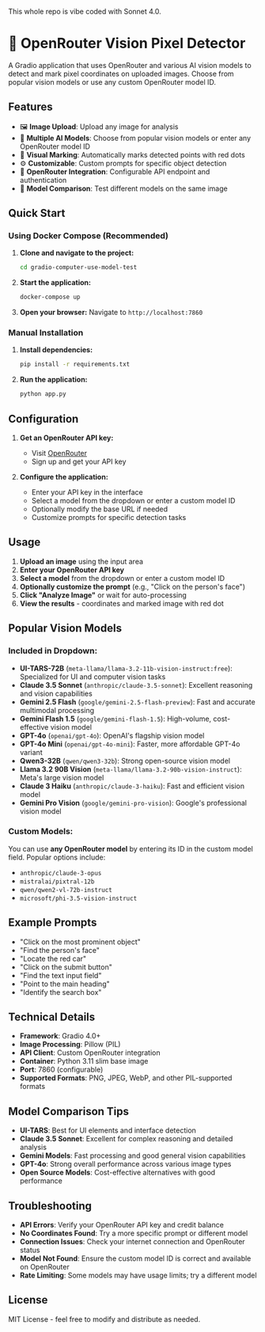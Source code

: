 This whole repo is vibe coded with Sonnet 4.0.

# 🎯 OpenRouter Vision Pixel Detector

A Gradio application that uses OpenRouter and various AI vision models to detect and mark pixel coordinates on uploaded images. Choose from popular vision models or use any custom OpenRouter model ID.

## Features

- 🖼️ **Image Upload**: Upload any image for analysis
- 🤖 **Multiple AI Models**: Choose from popular vision models or enter any OpenRouter model ID
- 🔴 **Visual Marking**: Automatically marks detected points with red dots
- ⚙️ **Customizable**: Custom prompts for specific object detection
- 🔗 **OpenRouter Integration**: Configurable API endpoint and authentication
- 🎯 **Model Comparison**: Test different models on the same image

## Quick Start

### Using Docker Compose (Recommended)

1. **Clone and navigate to the project:**
   ```bash
   cd gradio-computer-use-model-test
   ```

2. **Start the application:**
   ```bash
   docker-compose up
   ```

3. **Open your browser:**
   Navigate to `http://localhost:7860`

### Manual Installation

1. **Install dependencies:**
   ```bash
   pip install -r requirements.txt
   ```

2. **Run the application:**
   ```bash
   python app.py
   ```

## Configuration

1. **Get an OpenRouter API key:**
   - Visit [OpenRouter](https://openrouter.ai/)
   - Sign up and get your API key

2. **Configure the application:**
   - Enter your API key in the interface
   - Select a model from the dropdown or enter a custom model ID
   - Optionally modify the base URL if needed
   - Customize prompts for specific detection tasks

## Usage

1. **Upload an image** using the input area
2. **Enter your OpenRouter API key**
3. **Select a model** from the dropdown or enter a custom model ID
4. **Optionally customize the prompt** (e.g., "Click on the person's face")
5. **Click "Analyze Image"** or wait for auto-processing
6. **View the results** - coordinates and marked image with red dot

## Popular Vision Models

### Included in Dropdown:
- **UI-TARS-72B** (`meta-llama/llama-3.2-11b-vision-instruct:free`): Specialized for UI and computer vision tasks
- **Claude 3.5 Sonnet** (`anthropic/claude-3.5-sonnet`): Excellent reasoning and vision capabilities
- **Gemini 2.5 Flash** (`google/gemini-2.5-flash-preview`): Fast and accurate multimodal processing
- **Gemini Flash 1.5** (`google/gemini-flash-1.5`): High-volume, cost-effective vision model
- **GPT-4o** (`openai/gpt-4o`): OpenAI's flagship vision model
- **GPT-4o Mini** (`openai/gpt-4o-mini`): Faster, more affordable GPT-4o variant
- **Qwen3-32B** (`qwen/qwen3-32b`): Strong open-source vision model
- **Llama 3.2 90B Vision** (`meta-llama/llama-3.2-90b-vision-instruct`): Meta's large vision model
- **Claude 3 Haiku** (`anthropic/claude-3-haiku`): Fast and efficient vision model
- **Gemini Pro Vision** (`google/gemini-pro-vision`): Google's professional vision model

### Custom Models:
You can use **any OpenRouter model** by entering its ID in the custom model field. Popular options include:
- `anthropic/claude-3-opus`
- `mistralai/pixtral-12b`
- `qwen/qwen2-vl-72b-instruct`
- `microsoft/phi-3.5-vision-instruct`

## Example Prompts

- "Click on the most prominent object"
- "Find the person's face"
- "Locate the red car"
- "Click on the submit button"
- "Find the text input field"
- "Point to the main heading"
- "Identify the search box"

## Technical Details

- **Framework**: Gradio 4.0+
- **Image Processing**: Pillow (PIL)
- **API Client**: Custom OpenRouter integration
- **Container**: Python 3.11 slim base image
- **Port**: 7860 (configurable)
- **Supported Formats**: PNG, JPEG, WebP, and other PIL-supported formats

## Model Comparison Tips

- **UI-TARS**: Best for UI elements and interface detection
- **Claude 3.5 Sonnet**: Excellent for complex reasoning and detailed analysis
- **Gemini Models**: Fast processing and good general vision capabilities
- **GPT-4o**: Strong overall performance across various image types
- **Open Source Models**: Cost-effective alternatives with good performance

## Troubleshooting

- **API Errors**: Verify your OpenRouter API key and credit balance
- **No Coordinates Found**: Try a more specific prompt or different model
- **Connection Issues**: Check your internet connection and OpenRouter status
- **Model Not Found**: Ensure the custom model ID is correct and available on OpenRouter
- **Rate Limiting**: Some models may have usage limits; try a different model

## License

MIT License - feel free to modify and distribute as needed. 